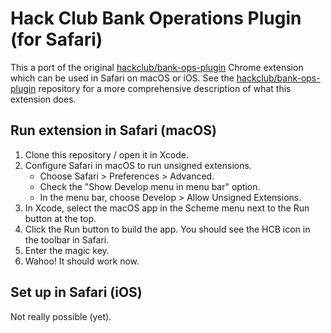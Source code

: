 # Hack Club Bank Operations Plugin (for Safari)

This a port of the original [hackclub/bank-ops-plugin](https://github.com/hackclub/bank-ops-plugin) Chrome extension which can be used in Safari on macOS or iOS. See the [hackclub/bank-ops-plugin](https://github.com/hackclub/bank-ops-plugin#readme) repository for a more comprehensive description of what this extension does.

## Run extension in Safari (macOS)

1. Clone this repository / open it in Xcode.
2. Configure Safari in macOS to run unsigned extensions.
    - Choose Safari > Preferences > Advanced.
    - Check the "Show Develop menu in menu bar" option.
    - In the menu bar, choose Develop > Allow Unsigned Extensions.
3. In Xcode, select the macOS app in the Scheme menu next to the Run button at the top.
4. Click the Run button to build the app. You should see the HCB icon in the toolbar in Safari.
5. Enter the magic key.
6. Wahoo! It should work now.
  
## Set up in Safari (iOS)

Not really possible (yet).
